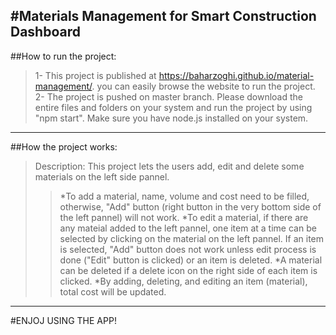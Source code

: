 #Materials Management for Smart Construction Dashboard
-----------------------------------------------------
##How to run the project:
>1- This project is published at https://baharzoghi.github.io/material-management/.
>you can easily browse the website to run the project.
>2- The project is pushed on master branch. Please download the entire files and folders
>on your system and run the project by using "npm start". Make sure you have node.js installed
>on your system. 
-----------------------------------------------------
##How the project works:
>Description: This project lets the users add, edit and delete some materials on the left side
>pannel. 
>>*To add a material, name, volume and cost need to be filled, otherwise, "Add" button
>>(right button in the very bottom side of the left pannel) will not work.
>>*To edit a material, if there are any mateial added to the left pannel, one item at a time
>>can be selected by clicking on the material on the left pannel. If an item is selected, "Add"
>>button does not work unless edit process is done ("Edit" button is clicked) or an item is
>>deleted.
>>*A material can be deleted if a delete icon on the right side of each item is clicked.
>>*By adding, deleting, and editing an item (material), total cost will be updated.
-----------------------------------------------------

#ENJOJ USING THE APP!
